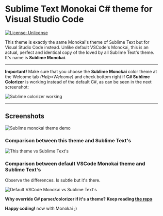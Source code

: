 # Sublime Text Monokai C# theme for Visual Studio Code
[![License: Unlicense](https://img.shields.io/badge/license-Unlicense-blue.svg)](http://unlicense.org/)

This theme is exactly the same Monokai's theme of Sublime Text but for Visual Studio Code instead. Unlike default VSCode's Monokai, this is an actual, perfect and identical copy of the loved by all Sublime Text's theme. It's name is **Sublime Monokai**.

---

**Important!** Make sure that you choose the **Sublime Monokai** color theme at the Welcome tab *(Help>Welcome)* and check bottom right if **C# Sublime Colorizer** is working instead of the default C#, as can be seen in the next screenshot:

![Sublime colorizer working](https://github.com/Maximetinu/Sublime-Text-Monokai-theme-for-Visual-Studio-Code/raw/master/screenshots/sublime-colorizer-working.png?raw=true "Sublime colorizer working")

---

## Screenshots
![Sublime monokai theme demo](https://github.com/Maximetinu/Sublime-Text-Monokai-theme-for-Visual-Studio-Code/raw/master/screenshots/sublime-monokai-demo.png?raw=true "Sublime monokai theme demo")
### Comparison between this theme and Sublime Text's
![This theme vs Sublime Text's](https://github.com/Maximetinu/Sublime-Text-Monokai-theme-for-Visual-Studio-Code/raw/master/screenshots/sublime-monokai-vs-sublime-text.png?raw=true "This theme vs Sublime Text's")
### Comparison between default VSCode Monokai theme and Sublime Text's
Observe the differences. Is subtle but it's there.

![Default VSCode Monokai vs Sublime Text's](https://github.com/Maximetinu/Sublime-Text-Monokai-theme-for-Visual-Studio-Code/raw/master/screenshots/default-monokai-vs-sublime-text.png?raw=true "Default VSCode Monokai vs Sublime Text's")

**Why override C# parser/colorizer if it's a theme? Keep reading [the repo](https://github.com/Maximetinu/Sublime-Text-Monokai-theme-for-Visual-Studio-Code)**

**Happy coding!** now with Monokai ;)